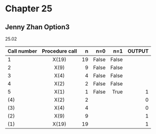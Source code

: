 # Chapter 25
## Jenny Zhan Option3

25.02

| Call number	| Procedure call  |n        | n=0    |n=1     |OUTPUT  |
| ------------- |:---------------:| -------:|-------:|-------:|-------:|
| 1             | X(19)           | 19      |False   |False   |        |
| 2             | X(9)            | 9       |False   |False   |        |
| 3             | X(4)            | 4       |False   |False   |        |
| 4             | X(2)            | 2       |False   |False   |        |
| 5             | X(1)            | 1       |False   |True    |1       |
| (4)           | X(2)            | 2       |        |        |0       |
| (3)           | X(4)            | 4       |        |        |0       |
| (2)           | X(9)            | 9       |        |        |1       |
| (1)           | X(19)           | 19      |        |        |1       |

